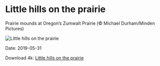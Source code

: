 # Little hills on the prairie

Prairie mounds at Oregon’s Zumwalt Prairie (© Michael Durham/Minden Pictures)

![Little hills on the prairie](https://bing.com/th?id=OHR.ZumwaltPrairie_EN-US4220977516_UHD.jpg&rf=LaDigue_UHD.jpg&pid=hp&w=1024&h=576)

Date: 2019-05-31

Download 4k: [Little hills on the prairie](https://bing.com/th?id=OHR.ZumwaltPrairie_EN-US4220977516_UHD.jpg&rf=LaDigue_UHD.jpg&pid=hp&w=3840&h=2160)

